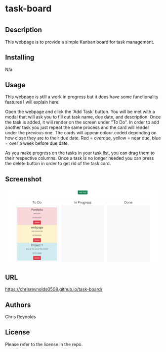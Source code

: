 # task-board
# 

## Description
This webpage is to provide a simple Kanban board for task management. 


## Installing
N/a

## Usage
This webpage is still a work in progress but it does have some functionality features I will explain here: 

Open the webpage and click the 'Add Task' button.  You will be met with a modal that will ask you to fill out task name, due date, and description.  Once the task is added, it will render on the screen under "To Do". In order to add another task you just repeat the same process and the card will render under the previous one. The cards will appear colour coded depending on how close they are to their due date.  Red = overdue, yellow = near due, blue = over a week before due date. 

As you make progress on the tasks in your task list, you can drag them to their respective columns.  Once a task is no longer needed you can press the delete button in order to get rid of the task card. 

## Screenshot 
![Screenshot of the deployed task board webpage](./assets/images/Screenshot.png)

## URL
https://chrisreynolds0508.github.io/task-board/

## Authors
Chris Reynolds

## License
Please refer to the license in the repo.